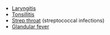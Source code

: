 - [Laryngitis](/conditions/laryngitis)
- [Tonsillitis](/conditions/tonsillitis)
- [Strep throat](http://www.nhs.uk/conditions/streptococcal-infections/pages/introduction.aspx) (streptococcal infections)
- [Glandular fever](/conditions/glandular-fever)
